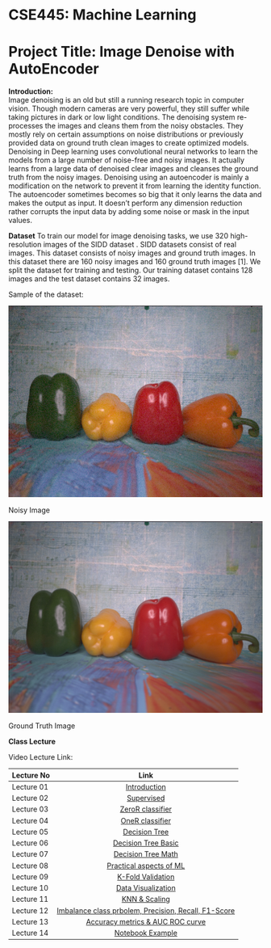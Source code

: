 # CSE445: Machine Learning

# Project Title: Image Denoise with AutoEncoder

**Introduction:**<br>
Image denoising is an old but still a running research topic in computer vision. Though modern cameras are very powerful, they still suffer while taking pictures in dark or low light conditions. The denoising system re-processes the images and cleans them from the noisy obstacles. They mostly rely on certain assumptions on noise distributions or previously provided data on ground truth clean images to create optimized models. Denoising in Deep learning uses convolutional neural networks to learn the models from a large number of noise-free and noisy images. It actually learns from a large data of denoised clear images and cleanses the ground truth from the noisy images. Denoising using an autoencoder is mainly a modification on the network to prevent it from learning the identity function. The autoencoder sometimes becomes so big that it only learns the data and makes the output as input. It doesn’t perform any dimension reduction rather corrupts the input data by adding some noise or mask in the input values.

**Dataset**
To  train  our  model  for  image  denoising tasks,  we use 320 high-resolution images of the SIDD dataset . SIDD datasets consist of real images. This dataset consists of noisy images and ground truth images. In this dataset there are 160 noisy images and 160 ground truth images [1]. We split the dataset for training and testing. Our training dataset contains 128 images and the test dataset contains 32 images. 

Sample of the dataset:

<img src = "https://github.com/Shakib-IO/CSE445_Machine_Learning/blob/main/images/noisy_image.png"> 

Noisy Image

<img src = "https://github.com/Shakib-IO/CSE445_Machine_Learning/blob/main/images/GT_images.png"> 

Ground Truth Image

**Class Lecture**

Video Lecture Link:

| Lecture No        | Link     | 
| ------------- |:-------------:| 
| Lecture 01 | [Introduction](https://drive.google.com/file/d/1RQYDUTRqfnSorJB1tkNUGbg_y6ZiY1Dn/view?usp=sharing)
| Lecture 02 | [Supervised](https://drive.google.com/file/d/1Y67CkvH-Qs_W9Mt39m5tcgQDBlCZCbd8/view?usp=sharing)|   
| Lecture 03 | [ZeroR classifier](https://drive.google.com/file/d/17YJ9KX9210_gZTDvlD8M9tB65tWCV29z/view?usp=sharing)|
| Lecture 04 | [OneR classifier](https://drive.google.com/file/d/1qy7S4wbVfWFVHg_FjQLGinPDRKH-bhNe/view?usp=sharing)|
| Lecture 05 | [Decision Tree](https://drive.google.com/file/d/15BUqkuiyZHUcalAL7bNEEe2B-4x4U-Q_/view?usp=sharing)|
| Lecture 06 | [Decision Tree Basic](https://drive.google.com/file/d/1HGKO-VlpgLs3Yc57rrSLAMj5Bo939OyV/view?usp=sharing)|
| Lecture 07 | [Decision Tree Math](https://drive.google.com/file/d/1ck4NWiTk-m-Hqeykp12BqHStsmAZJXCd/view?usp=sharing)|
| Lecture 08 | [Practical aspects of ML](https://drive.google.com/file/d/11gDuct8jt8O6wVeU0_PBj9A9kai71rKg/view?usp=sharing)|
| Lecture 09 | [K-Fold Validation](https://drive.google.com/file/d/1IzMkcEXX5TIcsVFOSX-kn0cOS4rlAct9/view?usp=sharing)|
| Lecture 10 | [Data Visualization](https://drive.google.com/file/d/1uP99mvxoxo1kw1mbKVngXnyU5irg__WB/view?usp=sharing)|
| Lecture 11 | [KNN & Scaling](https://drive.google.com/file/d/1EPz2H2y5ZSHmEAPU34CY_PEuoPxR8Jlw/view?usp=sharing)|
| Lecture 12 | [Imbalance class prbolem, Precision, Recall, F1-Score](https://drive.google.com/file/d/1XHRGxMRz6v2_tsrRTBBwDHw8MfH6gTxg/view?usp=sharing)|
| Lecture 13 | [Accuracy metrics & AUC ROC curve](https://drive.google.com/file/d/17Ycffc7TWVbsQTxKSHF1whvihNxOlj_c/view?usp=sharing)|
| Lecture 14 | [Notebook Example](https://drive.google.com/file/d/19rtGIAMWuHaqIhTOPEzbMmwDqh-MduW4/view?usp=sharing)|

